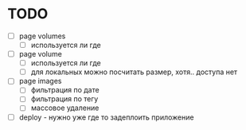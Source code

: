 # TODO

- [ ] page volumes
  - [ ] используется ли где
- [ ] page volume
  - [ ] используется ли где
  - [ ] для локальных можно посчитать размер, хотя.. доступа нет
- [ ] page images
  - [ ] фильтрация по дате
  - [ ] фильтрация по тегу
  - [ ] массовое удаление
- [ ] deploy - нужно уже где то задеплоить приложение

